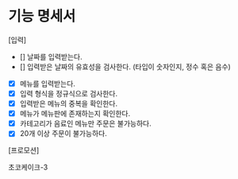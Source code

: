 # 기능 명세서

[입력]

- [] 날짜를 입력받는다.
- [] 입력받은 날짜의 유효성을 검사한다. (타입이 숫자인지, 정수 혹은 음수)
- [x] 메뉴를 입력받는다.
- [x] 입력 형식을 정규식으로 검사한다.
- [x] 입력받은 메뉴의 중복을 확인한다.
- [x] 메뉴가 메뉴판에 존재하는지 확인한다.
- [x] 카테고리가 음료인 메뉴만 주문은 불가능하다.
- [x] 20개 이상 주문이 불가능하다.

[프로모션]

초코케이크-3


